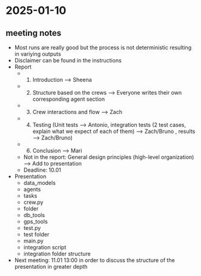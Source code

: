 
# 2025-01-10

## meeting notes

- Most runs are really good but the process is not deterministic resulting in variying outputs
- Disclaimer can be found in the instructions
- Report
    - 1. Introduction —> Sheena
    - 2. Structure based on the crews —> Everyone writes their own corresponding agent section
    - 3. Crew interactions and flow —> Zach
    - 4. Testing (Unit tests —> Antonio, integration tests (2 test cases, explain what we expect of each of them) —> Zach/Bruno , results —> Zach/Bruno)
    - 6. Conclusion —> Mari
    - Not in the report: General design principles (high-level organization) --> Add to presentation
    - Deadline: 10.01
- Presentation
    - data_models
    - agents
    - tasks
    - crew.py
    - folder
    - db_tools
    - gps_tools
    - test.py
    - test folder
    - main.py
    - integration script
    - integration folder structure 
- Next meeting: 11.01 13:00 in order to discuss the structure of the presentation in greater depth

